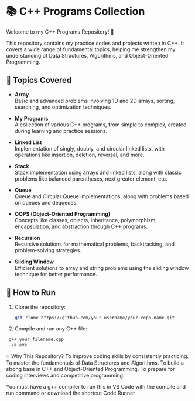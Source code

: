 # 📚 C++ Programs Collection

Welcome to my C++ Programs Repository! 🚀

This repository contains my practice codes and projects written in C++. It covers a wide range of fundamental topics, helping me strengthen my understanding of Data Structures, Algorithms, and Object-Oriented Programming.

## 📂 Topics Covered

- **Array**  
  Basic and advanced problems involving 1D and 2D arrays, sorting, searching, and optimization techniques.

- **My Programs**  
  A collection of various C++ programs, from simple to complex, created during learning and practice sessions.

- **Linked List**  
  Implementation of singly, doubly, and circular linked lists, with operations like insertion, deletion, reversal, and more.

- **Stack**  
  Stack implementation using arrays and linked lists, along with classic problems like balanced parentheses, next greater element, etc.

- **Queue**  
  Queue and Circular Queue implementations, along with problems based on queues and dequeues.

- **OOPS (Object-Oriented Programming)**  
  Concepts like classes, objects, inheritance, polymorphism, encapsulation, and abstraction through C++ programs.

- **Recursion**  
  Recursive solutions for mathematical problems, backtracking, and problem-solving strategies.

- **Sliding Window**  
  Efficient solutions to array and string problems using the sliding window technique for better performance.

## 🚀 How to Run

1. Clone the repository:
   ```bash
   git clone https://github.com/your-username/your-repo-name.git
2. Compile and run any C++ file:
  ```bash
   g++ your_filename.cpp
   ./a.exe
  ```
💡 Why This Repository?
To improve coding skills by consistently practicing.
To master the fundamentals of Data Structures and Algorithms.
To build a strong base in C++ and Object-Oriented Programming.
To prepare for coding interviews and competitive programming.

You must have a g++ compiler to run this in VS Code with the compile and run command or download the shortcut Code Runner
